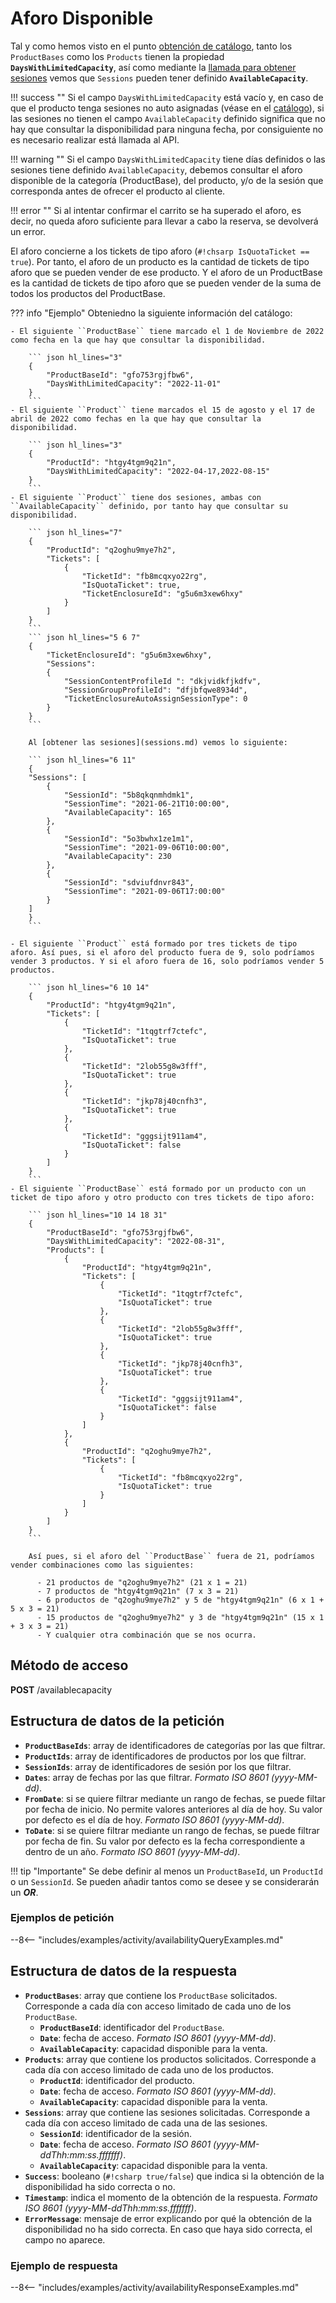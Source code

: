 # Aforo Disponible

Tal y como hemos visto en el punto [obtención de catálogo](catalog.md), tanto los ``ProductBases`` como los ``Products`` tienen la propiedad **``DaysWithLimitedCapacity``**, así como mediante la [llamada para obtener sesiones](sessions.md) vemos que ``Sessions`` pueden tener definido **``AvailableCapacity``**.

!!! success ""
    Si el campo ``DaysWithLimitedCapacity`` está vacío y, en caso de que el producto tenga sesiones no auto asignadas (véase en el [catálogo](catalog.md)), si las sesiones no tienen el campo ``AvailableCapacity`` definido significa que no hay que consultar la disponibilidad para ninguna fecha, por consiguiente no es necesario realizar está llamada al API.

!!! warning ""
    Si el campo ``DaysWithLimitedCapacity`` tiene días definidos o las sesiones tiene definido ``AvailableCapacity``, debemos consultar el aforo disponible de la categoría (ProductBase), del producto, y/o de la sesión que corresponda antes de ofrecer el producto al cliente.

!!! error ""
    Si al intentar confirmar el carrito se ha superado el aforo, es decir, no queda aforo suficiente para llevar a cabo la reserva, se devolverá un error.

El aforo concierne a los tickets de tipo aforo (``#!chsarp IsQuotaTicket == true``). Por tanto, el aforo de un producto es la cantidad de tickets de tipo aforo que se pueden vender de ese producto. Y el aforo de un ProductBase es la cantidad de tickets de tipo aforo que se pueden vender de la suma de todos los productos del ProductBase.

??? info "Ejemplo"
    Obteniedno la siguiente información del catálogo:

    - El siguiente ``ProductBase`` tiene marcado el 1 de Noviembre de 2022 como fecha en la que hay que consultar la disponibilidad.

        ``` json hl_lines="3"
        {
            "ProductBaseId": "gfo753rgjfbw6",
            "DaysWithLimitedCapacity": "2022-11-01"
        }
        ```
    - El siguiente ``Product`` tiene marcados el 15 de agosto y el 17 de abril de 2022 como fechas en la que hay que consultar la disponibilidad.

        ``` json hl_lines="3"
        {
            "ProductId": "htgy4tgm9q21n",
            "DaysWithLimitedCapacity": "2022-04-17,2022-08-15"
        }
        ```
    - El siguiente ``Product`` tiene dos sesiones, ambas con ``AvailableCapacity`` definido, por tanto hay que consultar su disponibilidad.

        ``` json hl_lines="7"
        {
            "ProductId": "q2oghu9mye7h2",
            "Tickets": [
                {
                    "TicketId": "fb8mcqxyo22rg",
                    "IsQuotaTicket": true,
                    "TicketEnclosureId": "g5u6m3xew6hxy"
                }
            ]
        }
        ```
        ``` json hl_lines="5 6 7"
        {
            "TicketEnclosureId": "g5u6m3xew6hxy",
            "Sessions": 
            {
                "SessionContentProfileId ": "dkjvidkfjkdfv",
                "SessionGroupProfileId": "dfjbfqwe8934d",
                "TicketEnclosureAutoAssignSessionType": 0
            }
        }
        ```

        Al [obtener las sesiones](sessions.md) vemos lo siguiente:

        ``` json hl_lines="6 11"
        {
        "Sessions": [
            {
                "SessionId": "5b8qkqnmhdmk1",
                "SessionTime": "2021-06-21T10:00:00",
                "AvailableCapacity": 165
            },
            {
                "SessionId": "5o3bwhx1ze1m1",
                "SessionTime": "2021-09-06T10:00:00",
                "AvailableCapacity": 230
            },
            {
                "SessionId": "sdviufdnvr843",
                "SessionTime": "2021-09-06T17:00:00"
            }
        ]
        }
        ```

    - El siguiente ``Product`` está formado por tres tickets de tipo aforo. Así pues, si el aforo del producto fuera de 9, solo podríamos vender 3 productos. Y si el aforo fuera de 16, solo podríamos vender 5 productos.

        ``` json hl_lines="6 10 14"
        {
            "ProductId": "htgy4tgm9q21n",
            "Tickets": [
                {
                    "TicketId": "1tqgtrf7ctefc",
                    "IsQuotaTicket": true
                }, 
                {
                    "TicketId": "2lob55g8w3fff",
                    "IsQuotaTicket": true
                }, 
                {
                    "TicketId": "jkp78j40cnfh3",
                    "IsQuotaTicket": true
                }, 
                {
                    "TicketId": "gggsijt911am4",
                    "IsQuotaTicket": false
                }
            ]
        }
        ```
    - El siguiente ``ProductBase`` está formado por un producto con un ticket de tipo aforo y otro producto con tres tickets de tipo aforo:

        ``` json hl_lines="10 14 18 31"
        {
            "ProductBaseId": "gfo753rgjfbw6",
            "DaysWithLimitedCapacity": "2022-08-31",
            "Products": [
                {
                    "ProductId": "htgy4tgm9q21n",
                    "Tickets": [
                        {
                            "TicketId": "1tqgtrf7ctefc",
                            "IsQuotaTicket": true
                        }, 
                        {
                            "TicketId": "2lob55g8w3fff",
                            "IsQuotaTicket": true
                        }, 
                        {
                            "TicketId": "jkp78j40cnfh3",
                            "IsQuotaTicket": true
                        }, 
                        {
                            "TicketId": "gggsijt911am4",
                            "IsQuotaTicket": false
                        }
                    ]
                },
                {
                    "ProductId": "q2oghu9mye7h2",
                    "Tickets": [
                        {
                            "TicketId": "fb8mcqxyo22rg",
                            "IsQuotaTicket": true
                        }
                    ]
                }
            ]
        }
        ```

        Así pues, si el aforo del ``ProductBase`` fuera de 21, podríamos vender combinaciones como las siguientes:

          - 21 productos de "q2oghu9mye7h2" (21 x 1 = 21)
          - 7 productos de "htgy4tgm9q21n" (7 x 3 = 21)
          - 6 productos de "q2oghu9mye7h2" y 5 de "htgy4tgm9q21n" (6 x 1 + 5 x 3 = 21)
          - 15 productos de "q2oghu9mye7h2" y 3 de "htgy4tgm9q21n" (15 x 1 + 3 x 3 = 21)
          - Y cualquier otra combinación que se nos ocurra.

## Método de acceso

**POST** /availablecapacity

## Estructura de datos de la petición

- **`ProductBaseIds`**: array de identificadores de categorías por las que filtrar.
- **`ProductIds`**: array de identificadores de productos por los que filtrar.
- **`SessionIds`**: array de identificadores de sesión por los que filtrar.
- **`Dates`**: array de fechas por las que filtrar. *Formato ISO 8601 (yyyy-MM-dd)*.
- **`FromDate`**: si se quiere filtrar mediante un rango de fechas, se puede filtar por fecha de inicio. No permite valores anteriores al día de hoy. Su valor por defecto es el día de hoy. *Formato ISO 8601 (yyyy-MM-dd)*.
- **`ToDate`**: si se quiere filtrar mediante un rango de fechas, se puede filtrar por fecha de fin. Su valor por defecto es la fecha correspondiente a dentro de un año. *Formato ISO 8601 (yyyy-MM-dd)*.

!!! tip "Importante"
    Se debe definir al menos un `ProductBaseId`, un `ProductId` o un `SessionId`. Se pueden añadir tantos como se desee y se considerarán un ***OR***.

### Ejemplos de petición

--8<-- "includes/examples/activity/availabilityQueryExamples.md"

## Estructura de datos de la respuesta

- **`ProductBases`**: array que contiene los `ProductBase` solicitados. Corresponde a cada día con acceso limitado de cada uno de los `ProductBase`.
    - **`ProductBaseId`**: identificador del `ProductBase`.
    - **`Date`**: fecha de acceso. *Formato ISO 8601 (yyyy-MM-dd)*.
    - **`AvailableCapacity`**: capacidad disponible para la venta.
- **`Products`**: array que contiene los productos solicitados. Corresponde a cada día con acceso limitado de cada uno de los productos.
    - **`ProductId`**: identificador del producto.
    - **`Date`**: fecha de acceso. *Formato ISO 8601 (yyyy-MM-dd)*.
    - **`AvailableCapacity`**: capacidad disponible para la venta.
- **`Sessions`**: array que contiene las sesiones solicitadas. Corresponde a cada día con acceso limitado de cada una de las sesiones.
    - **`SessionId`**: identificador de la sesión.
    - **`Date`**: fecha de acceso. *Formato ISO 8601 (yyyy-MM-ddThh:mm:ss.fffffff)*.
    - **`AvailableCapacity`**: capacidad disponible para la venta.
- **`Success`**: booleano (``#!csharp true/false``) que indica si la obtención de la disponibilidad ha sido correcta o no.
- **`Timestamp`**: indica el momento de la obtención de la respuesta. *Formato ISO 8601 (yyyy-MM-ddThh:mm:ss.fffffff)*.
- **`ErrorMessage`**: mensaje de error explicando por qué la obtención de la disponibilidad no ha sido correcta. En caso que haya sido correcta, el campo no aparece.

### Ejemplo de respuesta

--8<-- "includes/examples/activity/availabilityResponseExamples.md"
